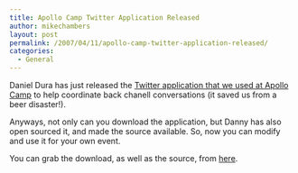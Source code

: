 ```yaml
---
title: Apollo Camp Twitter Application Released
author: mikechambers
layout: post
permalink: /2007/04/11/apollo-camp-twitter-application-released/
categories:
  - General
---
```



Daniel Dura has just released the [Twitter application that we used at Apollo Camp][1] to help coordinate back chanell conversations (it saved us from a beer disaster!).

Anyways, not only can you download the application, but Danny has also open sourced it, and made the source available. So, now you can modify and use it for your own event.

You can grab the download, as well as the source, from [here][1].

 [1]: http://www.danieldura.com/code/twittercamp/